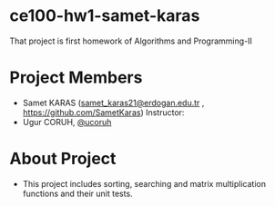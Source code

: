 # ce100-hw1-samet-karas
That project is first homework of Algorithms and Programming-II
# Project Members
- Samet KARAS (samet_karas21@erdogan.edu.tr , https://github.com/SametKaras)
Instructor: 
- Ugur CORUH, [@ucoruh](https://github.com/ucoruh)
# About Project
- This project includes sorting, searching and matrix multiplication functions and their unit tests.
